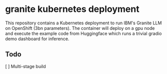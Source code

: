 # granite kubernetes deployment

This repository contains a Kubernetes deployment to run IBM's Granite LLM on OpenShift (3bn parameters). The container will deploy on a gpu node and execute the example code from Huggingface which runs a trivial gradio demo dashboard for inference.

## Todo 
[ ] Multi-stage build

